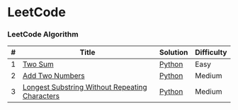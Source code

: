 # LeetCode

### LeetCode Algorithm

| #   | Title                                                                                                                           | Solution                                                                                                      | Difficulty |
| --- | ------------------------------------------------------------------------------------------------------------------------------- | ------------------------------------------------------------------------------------------------------------- | ---------- |
| 1   | [Two Sum](https://leetcode.com/problems/two-sum/)                                                                               | [Python](./problems/two_sum/two_sum.py)                                                                         | Easy       |
| 2   | [Add Two Numbers](https://leetcode.com/problems/add-two-numbers/)                                                               | [Python](./problems/addTwoNumbers/addTwoNumbers.py)                                                           | Medium     |
| 3   | [Longest Substring Without Repeating Characters](https://leetcode.com/problems/longest-substring-without-repeating-characters/) | [Python](./problems/longestSubstringWithoutRepeatingCharacters/longestSubstringWithoutRepeatingCharacters.py) | Medium     |
